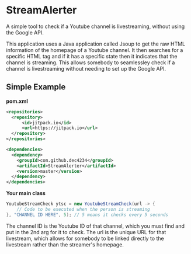# StreamAlerter
A simple tool to check if a Youtube channel is livestreaming, without using the Google API.

This application uses a Java application called Jsoup to get the raw HTML information of the homepage of a Youtube channel. It then searches for a specific HTML tag and if it has
a specific state then it indicates that the channel is streaming. This allows somebody to seamlessley check if a channel is livestreaming without needing to set up the Google API.


## Simple Example

**pom.xml**
```xml
<repositories>
  <repository>
      <id>jitpack.io</id>
      <url>https://jitpack.io</url>
  </repository>
</repositories>

<dependencies>
  <dependency>
    <groupId>com.github.dec4234</groupId>
    <artifactId>StreamAlerter</artifactId>
    <version>master</version>
  </dependency>
</dependencies>
```

**Your main class**
```java
YoutubeStreamCheck ytsc = new YoutubeStreamCheck(url -> {
    // Code to be executed when the person is streaming
}, "CHANNEL ID HERE", 5); // 5 means it checks every 5 seconds
```

The channel ID is the Youtube ID of that channel, which you must find and put in the 2nd arg for it to check. 
The url is the unique URL for that livestream, which allows for somebody to be linked directly to the livestream rather than the streamer's homepage.
